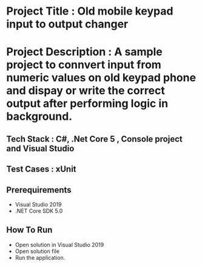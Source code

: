 # Project Title : Old mobile keypad input to output changer
# Project Description : A sample project to connvert input from numeric values on old keypad phone and dispay or write the correct output after performing logic in background.

## Tech Stack : C#, .Net Core 5 , Console project and Visual Studio 
## Test Cases : xUnit


## Prerequirements

* Visual Studio 2019
* .NET Core SDK 5.0

## How To Run

* Open solution in Visual Studio 2019
* Open solution file
* Run the application.

